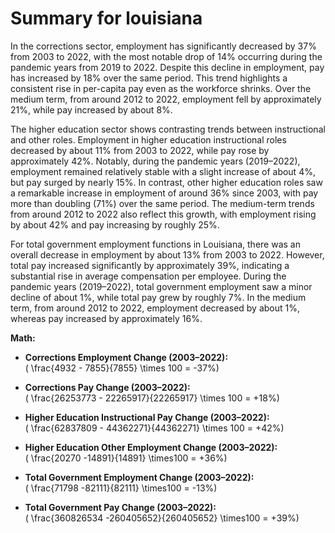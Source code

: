 # Summary for louisiana

In the corrections sector, employment has significantly decreased by 37% from 2003 to 2022, with the most notable drop of 14% occurring during the pandemic years from 2019 to 2022. Despite this decline in employment, pay has increased by 18% over the same period. This trend highlights a consistent rise in per-capita pay even as the workforce shrinks. Over the medium term, from around 2012 to 2022, employment fell by approximately 21%, while pay increased by about 8%.

The higher education sector shows contrasting trends between instructional and other roles. Employment in higher education instructional roles decreased by about 11% from 2003 to 2022, while pay rose by approximately 42%. Notably, during the pandemic years (2019–2022), employment remained relatively stable with a slight increase of about 4%, but pay surged by nearly 15%. In contrast, other higher education roles saw a remarkable increase in employment of around 36% since 2003, with pay more than doubling (71%) over the same period. The medium-term trends from around 2012 to 2022 also reflect this growth, with employment rising by about 42% and pay increasing by roughly 25%.

For total government employment functions in Louisiana, there was an overall decrease in employment by about 13% from 2003 to 2022. However, total pay increased significantly by approximately 39%, indicating a substantial rise in average compensation per employee. During the pandemic years (2019–2022), total government employment saw a minor decline of about 1%, while total pay grew by roughly 7%. In the medium term, from around 2012 to 2022, employment decreased by about 1%, whereas pay increased by approximately 16%.

**Math:**

- **Corrections Employment Change (2003–2022):**  
   \( \frac{4932 - 7855}{7855} \times 100 = -37\%\)

- **Corrections Pay Change (2003–2022):**  
   \( \frac{26253773 - 22265917}{22265917} \times 100 = +18\%\)

- **Higher Education Instructional Pay Change (2003–2022):**  
   \( \frac{62837809 - 44362271}{44362271} \times 100 = +42\%\)

- **Higher Education Other Employment Change (2003–2022):**  
   \( \frac{20270 -14891}{14891} \times100 = +36\%\)

- **Total Government Employment Change (2003–2022):**  
   \( \frac{71798 -82111}{82111} \times100 = -13\%\)

- **Total Government Pay Change (2003–2022):**  
   \( \frac{360826534 -260405652}{260405652} \times100 = +39\%\)